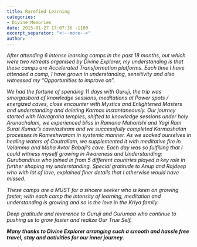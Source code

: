 ```yaml
---
title: Rarefied Learning
categories:
- Divine Memories
date: 2015-01-27 17:07:36 -1100
excerpt_separator: "<!--more-->"
author: ''
---
```

<p><i>After attending 6 intense learning camps in the past 18 months, out which were two retreats organised by Divine Explorer, my understanding is that these camps are Accelerated Transformation platforms. <!--more-->Each time I have attended a camp, I have grown in understanding, sensitivity and also witnessed my “Opportunities to improve on”.</i></p><p><i>We had the fortune of spending 11 days with Guruji, the trip was smorgasbord of knowledge sessions, meditations at Power spots / energized caves, close encounter with Mystics and Enlightened Masters and understanding and deleting Karmas instantaneously. Our journey started with Navagraha temples, shifted to knowledge sessions under holy Arunachalam, we experienced bliss in Ramana Maharishi and Yogi Ram Surat Kumar’s cave/ashram and we successfully completed Karmashalan processes in Rameshwaram in systemic manner. As we soaked ourselves in healing waters of Coutrallam, we supplemented it with meditative fire in Velamma and Maha Avtar Babaji’s cave. Each day was so fulfilling that I could witness myself growing in Awareness and Understanding; Gurubandhus who joined in from 5 different countries played a key role in further shaping my understanding. Special gratitude to Anup and Rajdeep who with lot of love, explained finer details that I otherwise would have missed.</i></p><p><i>These camps are a MUST for a sincere seeker who is keen on growing faster; with each camp the intensity of learning, meditation and understanding is growing and so is the love in the Kriya family.</i></p><p><i>Deep gratitude and reverence to Guruji and Gurumaa who continue to pushing us to grow faster and realize Our True Self.</i></p><p><strong><i>Many thanks to Divine Explorer arranging such a smooth and hassle free travel, stay and activities for our inner journey. </i><br /></strong></p>